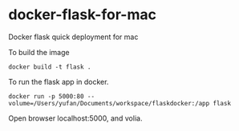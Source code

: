 # docker-flask-for-mac

Docker flask quick deployment for mac

To build the image
```
docker build -t flask .
```

To run the flask app in docker.
```
docker run -p 5000:80 --volume=/Users/yufan/Documents/workspace/flaskdocker:/app flask
```

Open browser localhost:5000, and volia.
